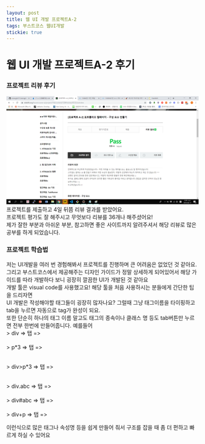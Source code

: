 ```yaml
---
layout: post
title: 웹 UI 개발 프로젝트A-2
tags: 부스트코스 웹UI개발
stickie: true
---
```

<h1>웹 UI 개발 프로젝트A-2 후기</h1>
<h3>프로젝트 리뷰 후기</h3>

<img src="/img/a2_pass.png" />
<div>프로젝트를 제출하고 4일 뒤쯤 리뷰 결과를 받았어요.<br/>프로젝트 평가도 잘 해주시고 무엇보다 리뷰를 36개나 해주셨어요! <br/>
제가 잘한 부분과 아쉬운 부분, 참고하면 좋은 사이트까지 알려주셔서 해당 리뷰로 많은 공부를 하게 되었습니다.</div>

<h3>프로젝트 학습법</h3>
<div>저는 UI개발을 여러 번 경험해봐서 프로젝트를 진행하며 큰 어려움은 없었던 것 같아요.<br />
그리고 부스트코스에서 제공해주는 디자인 가이드가 정말 상세하게 되어있어서 해당 가이드를 따라 개발하다 보니 굉장히 깔끔한 UI가 개발된 것 같아요<br />
개발 툴은 visual code를 사용했고요! 해당 툴을 처음 사용하시는 분들에게 간단한 팁을 드리자면 <br />
UI 개발은 작성해야할 태그들이 굉장히 많자나요? 그럴때 그냥 태그이름을 타이핑하고 tab을 누르면 자동으로 tag가 완성이 되요.<br />
또한 단순히 하나의 태그 이름 말고도 태그의 종속이나 클래스 명 등도 tab버튼만 누르면 전부 한번에 만들어줍니다.
예를들어
</div>
> div => 탭 => <div></div>
<br />
> p*3 => 탭 => <p></p> <p></p> <p></p>
<br />
> div>p*3 => 탭 => <div> <p></p><p></p><p></p> </div>
<br />
> div.abc => 탭 => <div class="abc"></div>
<br />
> div#abc => 탭 => <div id="abc"></div>
<br />
> div+p => 탭 => <div></div><p></p>
<div>이런식으로 많은 태그나 속성명 등을 쉽게 만들어 줘서 구조를 잡을 때 좀 더 편하고 빠르게 하실 수 있어요</div>